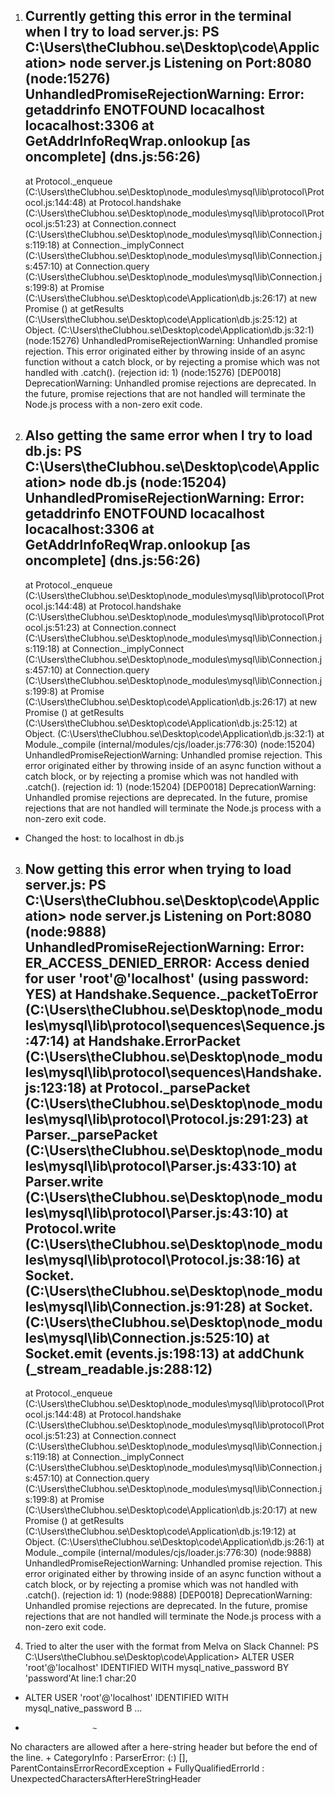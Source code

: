 1. Currently getting this error in the terminal when I try to load server.js:
PS C:\Users\theClubhou.se\Desktop\code\Application> node server.js
Listening on Port:8080
(node:15276) UnhandledPromiseRejectionWarning: Error: getaddrinfo ENOTFOUND locacalhost locacalhost:3306
    at GetAddrInfoReqWrap.onlookup [as oncomplete] (dns.js:56:26)
    --------------------
    at Protocol._enqueue (C:\Users\theClubhou.se\Desktop\node_modules\mysql\lib\protocol\Protocol.js:144:48)
    at Protocol.handshake (C:\Users\theClubhou.se\Desktop\node_modules\mysql\lib\protocol\Protocol.js:51:23)
    at Connection.connect (C:\Users\theClubhou.se\Desktop\node_modules\mysql\lib\Connection.js:119:18)
    at Connection._implyConnect (C:\Users\theClubhou.se\Desktop\node_modules\mysql\lib\Connection.js:457:10)
    at Connection.query (C:\Users\theClubhou.se\Desktop\node_modules\mysql\lib\Connection.js:199:8) 
    at Promise (C:\Users\theClubhou.se\Desktop\code\Application\db.js:26:17)
    at new Promise (<anonymous>)
    at getResults (C:\Users\theClubhou.se\Desktop\code\Application\db.js:25:12)
    at Object.<anonymous> (C:\Users\theClubhou.se\Desktop\code\Application\db.js:32:1)
(node:15276) UnhandledPromiseRejectionWarning: Unhandled promise rejection. This error originated either by throwing inside of an async function without a catch block, or by rejecting a promise which was not handled with .catch(). (rejection id: 1)
(node:15276) [DEP0018] DeprecationWarning: Unhandled promise rejections are deprecated. In the future, promise rejections that are not handled will terminate the Node.js process with a non-zero exit code.

2. Also getting the same error when I try to load db.js:
PS C:\Users\theClubhou.se\Desktop\code\Application> node db.js
(node:15204) UnhandledPromiseRejectionWarning: Error: getaddrinfo ENOTFOUND locacalhost locacalhost:3306
    at GetAddrInfoReqWrap.onlookup [as oncomplete] (dns.js:56:26)
    --------------------
    at Protocol._enqueue (C:\Users\theClubhou.se\Desktop\node_modules\mysql\lib\protocol\Protocol.js:144:48)
    at Protocol.handshake (C:\Users\theClubhou.se\Desktop\node_modules\mysql\lib\protocol\Protocol.js:51:23)
    at Connection.connect (C:\Users\theClubhou.se\Desktop\node_modules\mysql\lib\Connection.js:119:18)
    at Connection._implyConnect (C:\Users\theClubhou.se\Desktop\node_modules\mysql\lib\Connection.js:457:10)
    at Connection.query (C:\Users\theClubhou.se\Desktop\node_modules\mysql\lib\Connection.js:199:8) 
    at Promise (C:\Users\theClubhou.se\Desktop\code\Application\db.js:26:17)
    at new Promise (<anonymous>)
    at getResults (C:\Users\theClubhou.se\Desktop\code\Application\db.js:25:12)
    at Object.<anonymous> (C:\Users\theClubhou.se\Desktop\code\Application\db.js:32:1)
    at Module._compile (internal/modules/cjs/loader.js:776:30)
(node:15204) UnhandledPromiseRejectionWarning: Unhandled promise rejection. This error originated either by throwing inside of an async function without a catch block, or by rejecting a promise which 
was not handled with .catch(). (rejection id: 1)
(node:15204) [DEP0018] DeprecationWarning: Unhandled promise rejections are deprecated. In the future, promise rejections that are not handled will terminate the Node.js process with a non-zero exit code.
- Changed the host: to localhost in db.js

3. Now getting this error when trying to load server.js:
PS C:\Users\theClubhou.se\Desktop\code\Application> node server.js
Listening on Port:8080
(node:9888) UnhandledPromiseRejectionWarning: Error: ER_ACCESS_DENIED_ERROR: Access denied for user 
'root'@'localhost' (using password: YES)
    at Handshake.Sequence._packetToError (C:\Users\theClubhou.se\Desktop\node_modules\mysql\lib\protocol\sequences\Sequence.js:47:14)
    at Handshake.ErrorPacket (C:\Users\theClubhou.se\Desktop\node_modules\mysql\lib\protocol\sequences\Handshake.js:123:18)
    at Protocol._parsePacket (C:\Users\theClubhou.se\Desktop\node_modules\mysql\lib\protocol\Protocol.js:291:23)
    at Parser._parsePacket (C:\Users\theClubhou.se\Desktop\node_modules\mysql\lib\protocol\Parser.js:433:10)
    at Parser.write (C:\Users\theClubhou.se\Desktop\node_modules\mysql\lib\protocol\Parser.js:43:10)    at Protocol.write (C:\Users\theClubhou.se\Desktop\node_modules\mysql\lib\protocol\Protocol.js:38:16)
    at Socket.<anonymous> (C:\Users\theClubhou.se\Desktop\node_modules\mysql\lib\Connection.js:91:28)
    at Socket.<anonymous> (C:\Users\theClubhou.se\Desktop\node_modules\mysql\lib\Connection.js:525:10)
    at Socket.emit (events.js:198:13)
    at addChunk (_stream_readable.js:288:12)
    --------------------
    at Protocol._enqueue (C:\Users\theClubhou.se\Desktop\node_modules\mysql\lib\protocol\Protocol.js:144:48)
    at Protocol.handshake (C:\Users\theClubhou.se\Desktop\node_modules\mysql\lib\protocol\Protocol.js:51:23)
    at Connection.connect (C:\Users\theClubhou.se\Desktop\node_modules\mysql\lib\Connection.js:119:18)
    at Connection._implyConnect (C:\Users\theClubhou.se\Desktop\node_modules\mysql\lib\Connection.js:457:10)
    at Connection.query (C:\Users\theClubhou.se\Desktop\node_modules\mysql\lib\Connection.js:199:8) 
    at Promise (C:\Users\theClubhou.se\Desktop\code\Application\db.js:20:17)
    at new Promise (<anonymous>)
    at getResults (C:\Users\theClubhou.se\Desktop\code\Application\db.js:19:12)
    at Object.<anonymous> (C:\Users\theClubhou.se\Desktop\code\Application\db.js:26:1)
    at Module._compile (internal/modules/cjs/loader.js:776:30)
(node:9888) UnhandledPromiseRejectionWarning: Unhandled promise rejection. This error originated either by throwing inside of an async function without a catch block, or by rejecting a promise which was not handled with .catch(). (rejection id: 1)
(node:9888) [DEP0018] DeprecationWarning: Unhandled promise rejections are deprecated. In the future, promise rejections that are not handled will terminate the Node.js process with a non-zero exit code.

4. Tried to alter the user with the format from Melva on Slack Channel: 
PS C:\Users\theClubhou.se\Desktop\code\Application> ALTER USER 'root'@'localhost' IDENTIFIED WITH mysql_native_password BY 'password'At line:1 char:20
+ ALTER USER 'root'@'localhost' IDENTIFIED WITH mysql_native_password B ...
+                    ~
No characters are allowed after a here-string header but before the end of the line.
    + CategoryInfo          : ParserError: (:) [], ParentContainsErrorRecordException
    + FullyQualifiedErrorId : UnexpectedCharactersAfterHereStringHeader